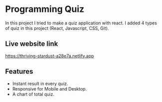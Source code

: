 
# Programming Quiz

In this project I tried to make a quiz application with react. 
I added 4 types of quiz in this project (React, Javascript, CSS, Git).


## Live website link
https://thriving-stardust-a28e7a.netlify.app


## Features

- Instant result in every quiz.
- Responsive for Mobile and Desktop.
- A chart of total quiz.

